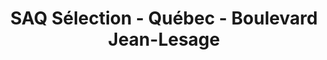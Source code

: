 ---
title: "SAQ Sélection - Québec - Boulevard Jean-Lesage"
url: /quebec/saq-selection-quebec-boulevard-jean-lesage/
shop: alcohol
---